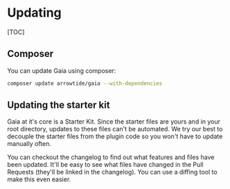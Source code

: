 # Updating

[TOC]

## Composer

You can update Gaia using composer:
```zsh
composer update arrowtide/gaia --with-dependencies
```

## Updating the starter kit
Gaia at it's core is a Starter Kit. Since the starter files are yours and in your root directory, updates to these files can't be automated. We try our best to decouple the starter files from the plugin code so you won't have to update manually often.

You can checkout the changelog to find out what features and files have been updated. It'll be easy to see what files have changed in the Pull Requests (they'll be linked in the changelog). You can use a diffing tool to make this even easier. 

